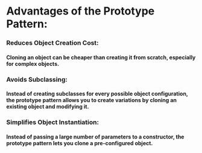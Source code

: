 # Advantages of the Prototype Pattern:

### Reduces Object Creation Cost: 
#### Cloning an object can be cheaper than creating it from scratch, especially for complex objects.

### Avoids Subclassing: 
#### Instead of creating subclasses for every possible object configuration, the prototype pattern allows you to create variations by cloning an existing object and modifying it.

### Simplifies Object Instantiation: 
#### Instead of passing a large number of parameters to a constructor, the prototype pattern lets you clone a pre-configured object.